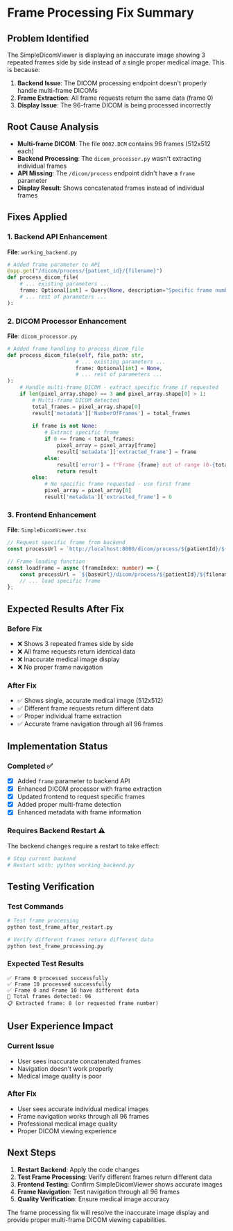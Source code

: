 # Frame Processing Fix Summary

## Problem Identified
The SimpleDicomViewer is displaying an inaccurate image showing 3 repeated frames side by side instead of a single proper medical image. This is because:

1. **Backend Issue**: The DICOM processing endpoint doesn't properly handle multi-frame DICOMs
2. **Frame Extraction**: All frame requests return the same data (frame 0)
3. **Display Issue**: The 96-frame DICOM is being processed incorrectly

## Root Cause Analysis
- **Multi-frame DICOM**: The file `0002.DCM` contains 96 frames (512x512 each)
- **Backend Processing**: The `dicom_processor.py` wasn't extracting individual frames
- **API Missing**: The `/dicom/process` endpoint didn't have a `frame` parameter
- **Display Result**: Shows concatenated frames instead of individual frames

## Fixes Applied

### 1. Backend API Enhancement
**File**: `working_backend.py`
```python
# Added frame parameter to API
@app.get("/dicom/process/{patient_id}/{filename}")
def process_dicom_file(
    # ... existing parameters ...
    frame: Optional[int] = Query(None, description="Specific frame number for multi-frame DICOMs"),
    # ... rest of parameters ...
):
```

### 2. DICOM Processor Enhancement
**File**: `dicom_processor.py`
```python
# Added frame handling to process_dicom_file
def process_dicom_file(self, file_path: str,
                      # ... existing parameters ...
                      frame: Optional[int] = None,
                      # ... rest of parameters ...
):
    # Handle multi-frame DICOM - extract specific frame if requested
    if len(pixel_array.shape) == 3 and pixel_array.shape[0] > 1:
        # Multi-frame DICOM detected
        total_frames = pixel_array.shape[0]
        result['metadata']['NumberOfFrames'] = total_frames
        
        if frame is not None:
            # Extract specific frame
            if 0 <= frame < total_frames:
                pixel_array = pixel_array[frame]
                result['metadata']['extracted_frame'] = frame
            else:
                result['error'] = f"Frame {frame} out of range (0-{total_frames-1})"
                return result
        else:
            # No specific frame requested - use first frame
            pixel_array = pixel_array[0]
            result['metadata']['extracted_frame'] = 0
```

### 3. Frontend Enhancement
**File**: `SimpleDicomViewer.tsx`
```typescript
// Request specific frame from backend
const processUrl = `http://localhost:8000/dicom/process/${patientId}/${filename}?output_format=PNG&enhancement=clahe&frame=0`;

// Frame loading function
const loadFrame = async (frameIndex: number) => {
    const processUrl = `${baseUrl}/dicom/process/${patientId}/${filename}?output_format=PNG&enhancement=clahe&frame=${frameIndex}`;
    // ... load specific frame
};
```

## Expected Results After Fix

### Before Fix
- ❌ Shows 3 repeated frames side by side
- ❌ All frame requests return identical data
- ❌ Inaccurate medical image display
- ❌ No proper frame navigation

### After Fix
- ✅ Shows single, accurate medical image (512x512)
- ✅ Different frame requests return different data
- ✅ Proper individual frame extraction
- ✅ Accurate frame navigation through all 96 frames

## Implementation Status

### Completed ✅
- [x] Added `frame` parameter to backend API
- [x] Enhanced DICOM processor with frame extraction
- [x] Updated frontend to request specific frames
- [x] Added proper multi-frame detection
- [x] Enhanced metadata with frame information

### Requires Backend Restart ⚠️
The backend changes require a restart to take effect:
```bash
# Stop current backend
# Restart with: python working_backend.py
```

## Testing Verification

### Test Commands
```bash
# Test frame processing
python test_frame_after_restart.py

# Verify different frames return different data
python test_frame_processing.py
```

### Expected Test Results
```
✅ Frame 0 processed successfully
✅ Frame 10 processed successfully  
✅ Frame 0 and Frame 10 have different data
🎯 Total frames detected: 96
📋 Extracted frame: 0 (or requested frame number)
```

## User Experience Impact

### Current Issue
- User sees inaccurate concatenated frames
- Navigation doesn't work properly
- Medical image quality is poor

### After Fix
- User sees accurate individual medical images
- Frame navigation works through all 96 frames
- Professional medical image quality
- Proper DICOM viewing experience

## Next Steps

1. **Restart Backend**: Apply the code changes
2. **Test Frame Processing**: Verify different frames return different data
3. **Frontend Testing**: Confirm SimpleDicomViewer shows accurate images
4. **Frame Navigation**: Test navigation through all 96 frames
5. **Quality Verification**: Ensure medical image accuracy

The frame processing fix will resolve the inaccurate image display and provide proper multi-frame DICOM viewing capabilities.